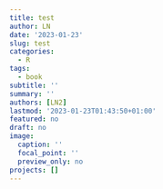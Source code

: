 ```yaml
---
title: test
author: LN
date: '2023-01-23'
slug: test
categories:
  - R
tags:
  - book
subtitle: ''
summary: ''
authors: [LN2]
lastmod: '2023-01-23T01:43:50+01:00'
featured: no
draft: no
image:
  caption: ''
  focal_point: ''
  preview_only: no
projects: []
---
```

